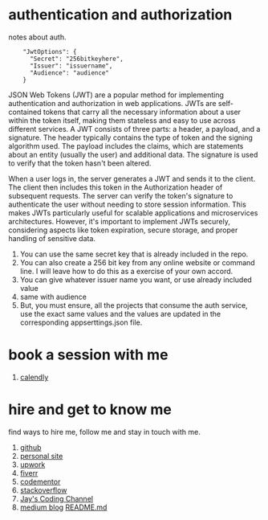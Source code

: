 # authentication and authorization

notes about auth.

```
    "JwtOptions": {
      "Secret": "256bitkeyhere",
      "Issuer": "issuername",
      "Audience": "audience"
    }
```
JSON Web Tokens (JWT) are a popular method for implementing authentication and authorization in web applications. JWTs are self-contained tokens that carry all the necessary information about a user within the token itself, making them stateless and easy to use across different services. A JWT consists of three parts: a header, a payload, and a signature. The header typically contains the type of token and the signing algorithm used. The payload includes the claims, which are statements about an entity (usually the user) and additional data. The signature is used to verify that the token hasn't been altered.

When a user logs in, the server generates a JWT and sends it to the client. The client then includes this token in the Authorization header of subsequent requests. The server can verify the token's signature to authenticate the user without needing to store session information. This makes JWTs particularly useful for scalable applications and microservices architectures. However, it's important to implement JWTs securely, considering aspects like token expiration, secure storage, and proper handling of sensitive data.

1. You can use the same secret key that is already included in the repo. 
1. You can also create a 256 bit key from any online website or command line. I will leave how to do this as a exercise of your own accord.
1. You can give whatever issuer name you want, or use already included value
1. same with audience
1. But, you must ensure, all the projects that consume the auth service, use the exact same values and the values are updated in the corresponding appserttings.json file.

# book a session with me

1. [calendly](https://calendly.com/jaycodingtutor/30min)

# hire and get to know me

find ways to hire me, follow me and stay in touch with me.

1. [github](https://github.com/Jay-study-nildana)
1. [personal site](https://thechalakas.com)
1. [upwork](https://www.upwork.com/fl/vijayasimhabr)
1. [fiverr](https://www.fiverr.com/jay_codeguy)
1. [codementor](https://www.codementor.io/@vijayasimhabr)
1. [stackoverflow](https://stackoverflow.com/users/5338888/jay)
1. [Jay's Coding Channel](https://www.youtube.com/channel/UCJJVulg4J7POMdX0veuacXw/)
1. [medium blog](https://medium.com/@vijayasimhabr)
[README.md](./readme.md)